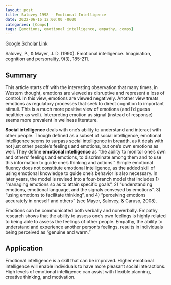 ```yaml
---
layout: post
title: Salovey 1998 - Emotional Intelligence
date: 2022-06-16 12:00:00 -0600
categories: [Comps]
tags: [emotions, emotional intelligence, empathy, comps]
---
```

[Google Scholar Link](https://scholar.google.com/scholar?hl=en&as_sdt=0%2C45&q=emotional+intelligence&btnG=)

Salovey, P., & Mayer, J. D. (1990). Emotional intelligence. Imagination, cognition and personality, 9(3), 185-211.

## Summary
This article starts off with the interesting observation that many times, in Western thought, emotions are viewed as disruptive and represent a loss of control.  In this view, emotions are viewed negatively.  Another view treats emotions as regulatory processes that seek to direct cognition to important stimuli.  This is a much more positive view of emotions (and I’d guess healthier as well).  Interpreting emotion as signal (instead of response) seems more prevalent in wellness literature.

**Social intelligence** deals with one’s ability to understand and interact with other people.  Though defined as a subset of social intelligence, emotional intelligence seems to surpass social intelligence in breadth, as it deals with not just other people’s feelings and emotions, but one’s own emotions as well.  They define **emotional intelligence** as “the ability to monitor one’s own and others’ feelings and emotions, to discriminate among them and to use this information to guide one’s thinking and actions.”  Simple emotional fluency does not constitute emotional intelligence, as the added skill of using emotional knowledge to guide one’s behavior is also necessary.  In later years, the model is revised into a four-branch model that includes 1) “managing emotions so as to attain specific goals”, 2) “understanding emotions, emotional language, and the signals conveyed by emotions”. 3) “using emotions to facilitate thinking”, and 4) “perceiving emotions accurately in oneself and others” (see Mayer, Salovey, & Caruso, 2008).

Emotions can be communicated both verbally and nonverbally.  Empathy research shows that the ability to assess one’s own feelings is highly related to being able to assess the feelings of other people.  Empathy, the ability to understand and experience another person’s feelings, results in individuals being perceived as “genuine and warm.”

## Application
Emotional intelligence is a skill that can be improved.  Higher emotional intelligence will enable individuals to have more pleasant social interactions.  High levels of emotional intelligence can assist with flexible planning, creative thinking, and motivation.
